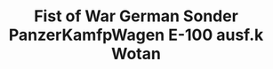 ---
title: "Fist of War German Sonder PanzerKamfpWagen E-100 ausf.k Wotan"
price: "TBA" 
desc: "Maketa"
img_path: "/assets/img/UA72159.jpg"
brand: "N/A"
available: false
special_offer: false
new: false
soon: false
cat: "010000"
subcat: "013100"
subsubcat: "N/A"
sifra: "UA72159"
---